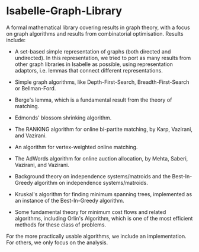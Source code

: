 # Isabelle-Graph-Library

A formal mathematical library covering results in graph theory, with a focus on graph algorithms and results from combinatorial optimisation.
Results include:

 - A set-based simple representation of graphs (both directed and undirected). In this representation, we tried to port as many results from other graph libraries in Isabelle as possible, using representation adaptors, i.e. lemmas that connect different representations.

 - Simple graph algorithms, like Depth-First-Search, Breadth-First-Search or Bellman-Ford. 

 - Berge's lemma, which is a fundamental result from the theory of matching.

 - Edmonds' blossom shrinking algorithm.

 - The RANKING algorithm for online bi-partite matching, by Karp, Vazirani, and Vazirani.

 - An algorithm for vertex-weighted online matching.

 - The AdWords algorithm for online auction allocation, by Mehta, Saberi, Vazirani, and Vazirani.
 
 - Background theory on independence systems/matroids and the Best-In-Greedy algorithm on independence systems/matroids.

 - Kruskal's algorithm for finding minimum spanning trees, implemented as an instance of the Best-In-Greedy algorithm.
 
 - Some fundamental theory for minimum cost flows and related algorithms, including Orlin's Algorithm, which is one of the most efficient methods for these class of problems.

For the more practically usable algorithms, we include an implementation. For others, we only focus on the analysis.
